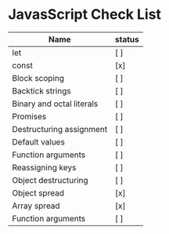 # JavasScript Check List

| Name                      | status |
| ------------------------- | ------ |
| let                       | [ ]    |
| const                     | [x]    |
| Block scoping             | [ ]    |
| Backtick strings          | [ ]    |
| Binary and octal literals | [ ]    |
| Promises                  | [ ]    |
| Destructuring assignment  | [ ]    |
| Default values            | [ ]    |
| Function arguments        | [ ]    |
| Reassigning keys          | [ ]    |
| Object destructuring      | [ ]    |
| Object spread             | [x]    |
| Array spread              | [x]    |
| Function arguments        | [ ]    |
